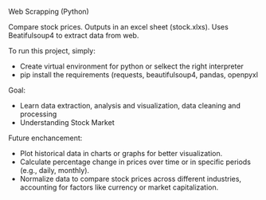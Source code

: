 Web Scrapping (Python)

Compare stock prices.
Outputs in an excel sheet (stock.xlxs).
Uses Beatifulsoup4 to extract data from web.

To run this project, simply:
- Create virtual environment for python or selkect the right interpreter
- pip install the requirements (requests, beautifulsoup4, pandas, openpyxl

Goal:
- Learn data extraction, analysis and visualization, data cleaning and processing
- Understanding Stock Market

Future enchancement:
- Plot historical data in charts or graphs for better visualization.
- Calculate percentage change in prices over time or in specific periods (e.g., daily, monthly).
- Normalize data to compare stock prices across different industries, accounting for factors like currency or market capitalization.
